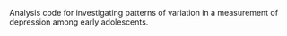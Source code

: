 Analysis code for investigating patterns of variation in a measurement of depression among early adolescents.
